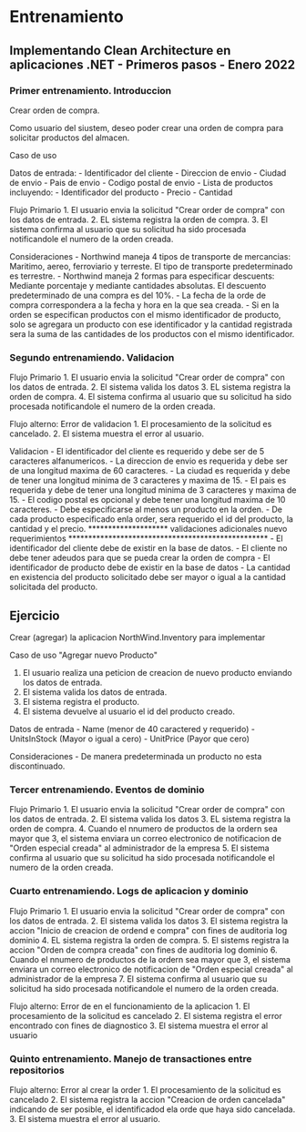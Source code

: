 # Entrenamiento
## Implementando Clean Architecture en aplicaciones .NET - Primeros pasos - Enero 2022

### Primer entrenamiento. Introduccion
Crear orden de compra.

Como usuario del siustem, deseo poder crear una orden de compra para solicitar productos del almacen.

Caso de uso

Datos de entrada:
	- Identificador del cliente
	- Direccion de envio
	- Ciudad de envio
	- Pais de envio
	- Codigo postal de envio
	- Lista de productos incluyendo:
		- Identificador del producto
		- Precio
		- Cantidad

Flujo Primario
	1. El usuario envia la solicitud "Crear order de compra" con los datos de entrada.
	2. EL sistema registra la orden de compra.
	3. El sistema confirma al usuario que su solicitud ha sido procesada notificandole el numero de la orden creada.

Consideraciones
	- Northwind maneja 4 tipos de transporte de mercancias: Maritimo, aereo, ferroviario y terreste. El tipo de transporte predeterminado es terrestre.
	- Northwind maneja 2 formas para especificar descuents: Mediante porcentaje y mediante cantidades absolutas. El descuento predeterminado de una compra es del 10%.
	- La fecha de la orde de compra correspondera a la fecha y hora en la que sea creada.
	- Si en la orden se especifican productos con el mismo identificador de producto, solo se agregara un producto con ese identificador y la cantidad registrada sera la suma de las cantidades de los productos con el mismo identificador.

### Segundo entrenamiendo. Validacion

Flujo Primario
	1. El usuario envia la solicitud "Crear order de compra" con los datos de entrada.
	2. El sistema valida los datos
	3. EL sistema registra la orden de compra.
	4. El sistema confirma al usuario que su solicitud ha sido procesada notificandole el numero de la orden creada.

Flujo alterno: Error de validacion
	1. El procesamiento de la solicitud es cancelado.
	2. El sistema muestra el error al usuario.

Validacion
	- El identificador del cliente es requerido y debe ser de 5 caracteres alfanumericos.
	- La direccion de envio es requerida y debe ser de una longitud maxima de 60 caracteres.
	- La ciudad es requerida y debe de tener una longitud minima de 3 caracteres y maxima de 15.
	- El pais es requerida y debe de tener una longitud minima de 3 caracteres y maxima de 15.
	- El codigo postal es opcional y debe tener una longitud maxima de 10 caracteres.
	- Debe especificarse al menos un producto en la orden.
	- De cada producto especificado enla order, sera requerido el id del producto, la cantidad y el precio.
	******************** validaciones adicionales nuevo requerimientos **************************************************
	- El identificador del cliente debe de existir en la base de datos.
	- El cliente no debe tener adeudos para que se pueda crear la orden de compra
	- El identificador de producto debe de existir en la base de datos
	- La cantidad en existencia del producto solicitado debe ser mayor o igual a la cantidad solicitada del producto.

## Ejercicio
Crear (agregar) la aplicacion NorthWind.Inventory para implementar

Caso de uso "Agregar nuevo Producto"

1. El usuario realiza una peticion de creacion de nuevo producto enviando los datos de entrada.
2. El sistema valida los datos de entrada.
3. El sistema registra el producto.
4. El sistema devuelve al usuario el id del producto creado.

Datos de entrada
	- Name (menor de 40 caractered y requerido)
	- UnitsInStock (Mayor o igual a cero)
	- UnitPrice (Payor que cero)

Consideraciones
	- De manera predeterminada un producto no esta discontinuado.


### Tercer entrenamiendo. Eventos de dominio

Flujo Primario
	1. El usuario envia la solicitud "Crear order de compra" con los datos de entrada.
	2. El sistema valida los datos
	3. EL sistema registra la orden de compra.
	4. Cuando el nnumero de productos de la ordern sea mayor que 3, el sistema enviara un correo electronico de notificacion de "Orden especial creada" al administrador de la empresa
	5. El sistema confirma al usuario que su solicitud ha sido procesada notificandole el numero de la orden creada.


### Cuarto entrenamiendo. Logs de aplicacion y dominio

Flujo Primario
	1. El usuario envia la solicitud "Crear order de compra" con los datos de entrada.
	2. El sistema valida los datos
	3. El sistema registra la accion "Inicio de creacion de ordend e compra" con fines de auditoria log dominio
	4. EL sistema registra la orden de compra.
	5. El sistems registra la accion "Orden de compra <numero de orden> creada" con fines de auditoria log dominio
	6. Cuando el nnumero de productos de la ordern sea mayor que 3, el sistema enviara un correo electronico de notificacion de "Orden especial creada" al administrador de la empresa
	7. El sistema confirma al usuario que su solicitud ha sido procesada notificandole el numero de la orden creada.

Flujo alterno: Error de en el funcionamiento de la aplicacion
	1. El procesamiento de la solicitud es cancelado
	2. El sistema registra el error encontrado con fines de diagnostico
	3. El sistema muestra el error al usuario



### Quinto entrenamiento. Manejo de transactiones entre repositorios

Flujo alterno: Error al crear la order
	1. El procesamiento de la solicitud es cancelado
	2. El sistema registra la accion "Creacion de orden cancelada" indicando de ser posible, el identificadod ela orde que haya sido cancelada.
	3. El sistema muestra el error al usuario.
